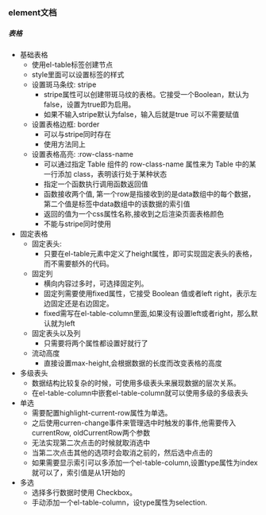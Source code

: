 ### element文档

##### 表格
- 基础表格
    - 使用el-table标签创建节点
    - style里面可以设置标签的样式
    - 设置斑马条纹: stripe
        - stripe属性可以创建带斑马纹的表格。它接受一个Boolean，默认为false，设置为true即为启用。
        - 如果不输入stripe默认为false，输入后就是true 可以不需要赋值
    - 设置表格边框: border
        - 可以与stripe同时存在
        - 使用方法同上
    - 设置表格高亮: :row-class-name
        - 可以通过指定 Table 组件的 row-class-name 属性来为 Table 中的某一行添加 class，表明该行处于某种状态
        - 指定一个函数执行调用函数返回值
        - 函数接收两个值, 第一个row是指接收到的是data数组中的每个数据，第二个值是标签中data数组中的该数据的索引值
        - 返回的值为一个css属性名称,接收到之后渲染页面表格颜色
        - 不能与stripe同时使用
- 固定表格
    - 固定表头:
        - 只要在el-table元素中定义了height属性，即可实现固定表头的表格，而不需要额外的代码。
    - 固定列
        - 横向内容过多时，可选择固定列。
        - 固定列需要使用fixed属性，它接受 Boolean 值或者left right，表示左边固定还是右边固定。
        - fixed需写在el-table-column里面,如果没有设置left或者right，那么默认就为left
    - 固定表头以及列
        - 只需要将两个属性都设置好就行了
    - 流动高度
        - 直接设置max-height,会根据数据的长度而改变表格的高度
- 多级表头
    - 数据结构比较复杂的时候，可使用多级表头来展现数据的层次关系。
    - 在el-table-column中嵌套el-table-column就可以使用多级的多级表头
- 单选
    - 需要配置highlight-current-row属性为单选。
    - 之后使用curren-change事件来管理选中时触发的事件,他需要传入currentRow, oldCurrentRow两个参数
    - 无法实现第二次点击的时候就取消选中
    - 当第二次点击其他的选项时会取消之前的，然后选中点击的
    - 如果需要显示索引可以多添加一个el-table-column,设置type属性为index就可以了，索引值是从1开始的
- 多选
    - 选择多行数据时使用 Checkbox。
    - 手动添加一个el-table-column，设type属性为selection.





